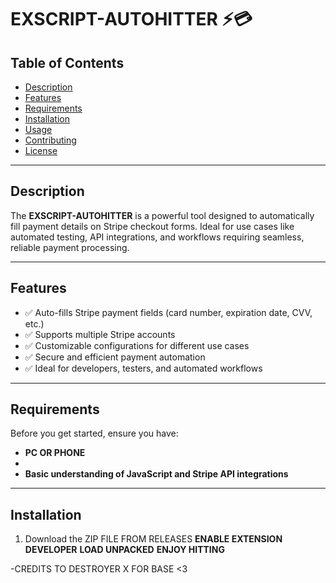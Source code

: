 # EXSCRIPT-AUTOHITTER ⚡️💳

## Table of Contents  
- [Description](#description)  
- [Features](#features)  
- [Requirements](#requirements)  
- [Installation](#installation)  
- [Usage](#usage)  
- [Contributing](#contributing)  
- [License](#license)  

---

## Description  
The **EXSCRIPT-AUTOHITTER** is a powerful tool designed to automatically fill payment details on Stripe checkout forms. Ideal for use cases like automated testing, API integrations, and workflows requiring seamless, reliable payment processing.  

---

## Features  
- ✅ Auto-fills Stripe payment fields (card number, expiration date, CVV, etc.)  
- ✅ Supports multiple Stripe accounts  
- ✅ Customizable configurations for different use cases  
- ✅ Secure and efficient payment automation  
- ✅ Ideal for developers, testers, and automated workflows  

---

## Requirements  
Before you get started, ensure you have:  
-  **PC OR PHONE**  
- 
- **Basic understanding of JavaScript and Stripe API integrations**

---

## Installation  
1. Download the ZIP FILE FROM RELEASES
    **ENABLE EXTENSION DEVELOPER**
   **LOAD UNPACKED**
   **ENJOY HITTING**


-CREDITS TO DESTROYER X FOR BASE <3
